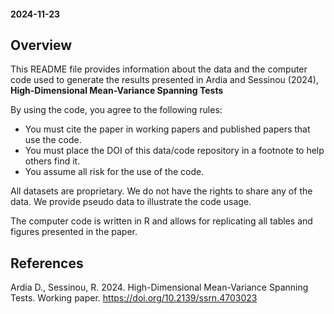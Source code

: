 #### 2024-11-23 

## Overview

This README file provides information about the data and the computer code used to generate the results presented in Ardia and Sessinou (2024), **High-Dimensional Mean-Variance Spanning Tests**

By using the code, you agree to the following rules:

- You must cite the paper in working papers and published papers that use the code.
- You must place the DOI of this data/code repository in a footnote to help others find it.
- You assume all risk for the use of the code.

All datasets are proprietary. We do not have the rights to share any of the data. We provide pseudo data to illustrate the code usage. 

The computer code is written in R and allows for replicating all tables and figures presented in the paper.

## References

Ardia D., Sessinou, R. 2024. High-Dimensional Mean-Variance Spanning Tests. Working paper. https://doi.org/10.2139/ssrn.4703023
